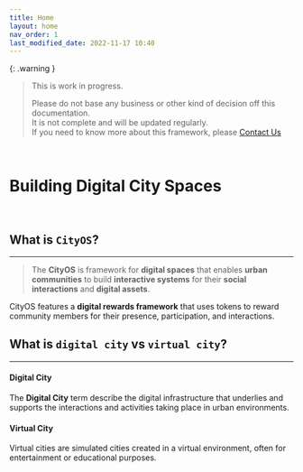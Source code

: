```yaml
---
title: Home
layout: home
nav_order: 1
last_modified_date: 2022-11-17 10:40
---
```


{: .warning }
>This is work in progress.
>
>Please do not base any business or other kind of decision off this documentation.   
>It is not complete and will be updated regularly.  
>If you need to know more about this framework, please [Contact Us]

&nbsp;

# Building Digital City Spaces

&nbsp;

## What is `CityOS`?

----------------

>The **CityOS** is framework for **digital spaces** that enables **urban communities** to build **interactive systems** for their **social interactions** and **digital assets**.


CityOS features a **digital rewards framework** that uses tokens to reward community members for their presence, participation, and interactions.

## What is `digital city` vs `virtual city`?

------------------

#### Digital City

The **Digital City** term describe the digital infrastructure that underlies and supports the interactions and activities taking place in urban environments.

#### Virtual City

Virtual cities are simulated cities created in a virtual environment, often for entertainment or educational purposes.

[Contact Us]: /pages/contact.html "Contact Us"
